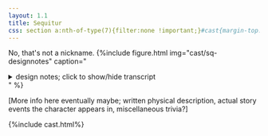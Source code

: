 ```yaml
---
layout: 1.1
title: Sequitur
css: section a:nth-of-type(7){filter:none !important;}#cast{margin-top:5rem;}
---
```

No, that's not a nickname.
{%include figure.html
	img="cast/sq-designnotes"
	caption="<details><summary>design notes; click to show/hide transcript</summary><ul><li>loose, scraggly</li><li>disheveled</li><li>very lanky (but often slouches)</li></ul>&nbsp;<ul><li>[hair stylization] zigzags, count may vary<ul><li>[is dyed at the tips]</li></ul></li><li>[has two] earrings [on one side,] left ear covered</li><li>[ear & eye shape is] circular teardrop, round chin</li><li>[on eyes & eyebrows] keep it loose & scratchy</li><li>teeth are crooked</li><li>bony; long neck; long-ass limbs</li><li>wide T-shirt neck<ul><li>[arm covers are] part of the same shirt, stripe count does not matter</li><li>[shirt features a] grungy, faded logo</li></ul></li><li>big, loose PJ pants & slippers</li></ul></details>"
%}

\[More info here eventually maybe; written physical description, actual story events the character appears in, miscellaneous trivia?]

{%include cast.html%}
